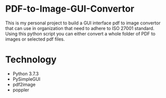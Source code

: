 # PDF-to-Image-GUI-Convertor
This is my personal project to build a GUI interface pdf to image convertor that can use in organization that need to adhere to ISO 27001 standard.
Using this python script you can either convert a whole folder of PDF to images or selected pdf files.

# Technology
- Python 3.7.3
- PySimpleGUI
- pdf2image
- poppler
